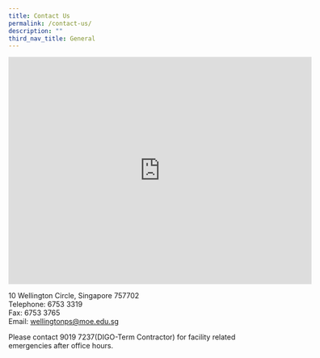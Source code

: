 ```yaml
---
title: Contact Us
permalink: /contact-us/
description: ""
third_nav_title: General
---
```

<iframe loading="lazy" allowfullscreen="" style="border:0;" height="450" width="600" src="https://www.google.com/maps/embed?pb=!1m14!1m8!1m3!1d7977.073847581125!2d103.822446!3d1.45216!3m2!1i1024!2i768!4f13.1!3m3!1m2!1s0x0%3A0xc716730919856518!2sWellington%20Primary%20School!5e0!3m2!1sen!2ssg!4v1676689384121!5m2!1sen!2ssg"></iframe>

10 Wellington Circle,&nbsp;Singapore 757702 <br>
Telephone: 6753 3319 <br>
Fax: 6753 3765 <br>
Email:&nbsp;[wellingtonps@moe.edu.sg](mailto:wellingtonps@moe.edu.sg)

Please contact  9019 7237(DIGO-Term Contractor) for facility related emergencies after office hours.